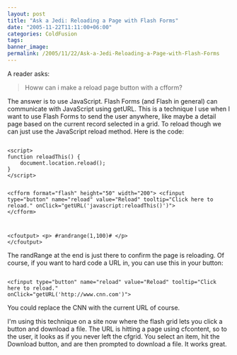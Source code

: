 ```yaml
---
layout: post
title: "Ask a Jedi: Reloading a Page with Flash Forms"
date: "2005-11-22T11:11:00+06:00"
categories: ColdFusion 
tags: 
banner_image: 
permalink: /2005/11/22/Ask-a-Jedi-Reloading-a-Page-with-Flash-Forms
---
```


A reader asks:

<blockquote>
Howw can i make a reload page button with a cfform?
</blockquote>

The answer is to use JavaScript. Flash Forms (and Flash in general) can communicate with JavaScript using getURL. This is a technique I use when I want to use Flash Forms to send the user anywhere, like maybe a detail page based on the current record selected in a grid. To reload though we can just use the JavaScript reload method. Here is the code:

<code>
&lt;script&gt;
function reloadThis() {
	document.location.reload();
}
&lt;/script&gt;

&lt;cfform format="flash" height="50" width="200"&gt;
	&lt;cfinput type="button" name="reload" value="Reload" tooltip="Click here to reload."
	onClick="getURL('javascript:reloadThis()')"&gt;
&lt;/cfform&gt;

&lt;cfoutput&gt;
&lt;p&gt;
#randrange(1,100)#
&lt;/p&gt;
&lt;/cfoutput&gt;
</code>

The randRange at the end is just there to confirm the page is reloading. Of course, if you want to hard code a URL in, you can use this in your button:

<code>
&lt;cfinput type="button" name="reload" value="Reload" tooltip="Click here to reload."
onClick="getURL('http://www.cnn.com')"&gt;
</code>

You could replace the CNN with the current URL of course. 

I'm using this technique on a site now where the flash grid lets you click a button and download a file. The URL is hitting a page using cfcontent, so to the user, it looks as if you never left the cfgrid. You select an item, hit the Download button, and are then prompted to download a file. It works great.